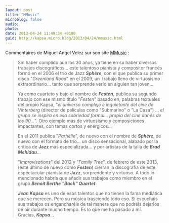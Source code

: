 ```yaml
---
layout: post
title: "MMusic"
microblog: false
audio: 
photo: 
date: 2013-04-24 11:49:34 +0100
guid: http://kapsa.micro.blog/2013/04/24/mmusic.html
---
```

Commentaires de Miguel Angel Velez sur son site <a href="http://www.mmusic.es/2013/04/sphere-festen-y-jean-kapsa-jazz-joven.html">MMusic</a> :
<blockquote>Sin haber cumplido aún los 30 años, ya tiene en su haber diversos trabajos discográficos... este talentoso pianista y compositor francés formó en el 2006 el trío de Jazz <b><i>Sphère</i></b>, con el que publica su primer disco "<i>Greenland Road</i>" en el 2009, un  trabajo lleno de virtuosismo extraordinario... tanto que sorprende verlo en alguien tan joven...

Ya como cuarteto y bajo el nombre de <b><i>Festen</i></b>, publica su segundo trabajo con ese mismo título "<i>Festen</i>" basado en, palabras textuales del propio Kapsa, "<i>el universo complejo e inquietante del cine de Vinterberg </i>(director de películas como "Submarino" o "La Caza") ... <i>el grupo se inspira en esa sobriedad formal... propia del cine danés de los 90...</i>". Otro ejemplo más de virtuosismo y composiciones impactantes, con temas cortos y enérgicos...

En el 2011 publica "<i>Parhélie</i>", de nuevo con el nombre de <b><i>Sphère</i></b>, de nuevo con el formato de trío... un disco sensacional, alabado por la crítica de <b>Jazz </b>más especializada... y por artistas de la talla de <b><i>Brad Mehldau</i></b>...

"<i>Improvisations</i>" del 2012 y "<i>Family Tree</i>", de febrero de este 2013, (éste último de nuevo como <b><i>Festen</i></b>) cierran la discografía de este espectacular pianista de <b>Jazz</b>, sorprendente y virtuoso. A todo lo mencionado habría que añadir sus trabajos como miembro en el grupo <b><i>Benoit Berthe "Back" Quartet</i></b>.

<b><i>Jean Kapsa</i></b> es uno de esos talentos que no tienen la fama mediática que se merecen. Pero su música trasciende todo eso. Si escucháis sus trabajos os engancharéis de tal manera que no podréis dejarlos de oír durante mucho tiempo. Es lo que me ha pasado a mí. Gracias, <b><i>Kapsa</i></b>...</blockquote>
